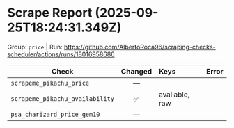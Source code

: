 # Scrape Report (2025-09-25T18:24:31.349Z)

Group: `price`  |  Run: https://github.com/AlbertoRoca96/scraping-checks-scheduler/actions/runs/18016958686

| Check | Changed | Keys | Error |
|---|:---:|:--|:--|
| `scrapeme_pikachu_price` | — |  |  |
| `scrapeme_pikachu_availability` | ✅ | available, raw |  |
| `psa_charizard_price_gem10` | — |  |  |
